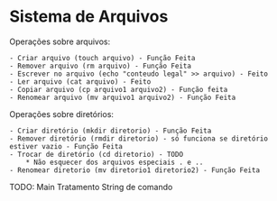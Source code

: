 # Sistema de Arquivos
 
Operações sobre arquivos:

    - Criar arquivo (touch arquivo) - Função Feita
    - Remover arquivo (rm arquivo) - Função Feita
    - Escrever no arquivo (echo "conteudo legal" >> arquivo) - Feito
    - Ler arquivo (cat arquivo) - Feito
    - Copiar arquivo (cp arquivo1 arquivo2) - Função feita
    - Renomear arquivo (mv arquivo1 arquivo2) - Função Feita

Operações sobre diretórios:

    - Criar diretório (mkdir diretorio) - Função Feita
    - Remover diretório (rmdir diretorio) - só funciona se diretório estiver vazio - Função Feita
    - Trocar de diretório (cd diretorio) - TODO
        * Não esquecer dos arquivos especiais . e .. 
    - Renomear diretorio (mv diretorio1 diretorio2) - Função Feita

TODO:
Main
Tratamento String de comando